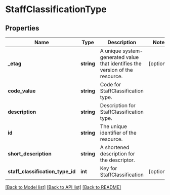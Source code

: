 # StaffClassificationType

## Properties
Name | Type | Description | Notes
------------ | ------------- | ------------- | -------------
**_etag** | **string** | A unique system-generated value that identifies the version of the resource. | [optional] 
**code_value** | **string** | Code for StaffClassification type. | 
**description** | **string** | Description for StaffClassification type. | 
**id** | **string** | The unique identifier of the resource. | 
**short_description** | **string** | A shortened description for the descriptor. | 
**staff_classification_type_id** | **int** | Key for StaffClassification | [optional] 

[[Back to Model list]](../README.md#documentation-for-models) [[Back to API list]](../README.md#documentation-for-api-endpoints) [[Back to README]](../README.md)


